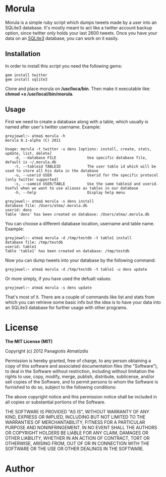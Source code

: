 # Morula
Morula is a simple ruby script which dumps tweets made by a user into an SQLite3 database. It's mostly meant to act like a twitter account backup option, since twitter only holds your last 2600 tweets. Once you have your data on an [SQLite3][] database, you can work on it easily.

## Installation 
In order to install this script you need the following gems:
	
	gem install twitter
	gem install sqlite3

Clone and place morula on **/usr/loca/bin**. Then make it executable like: **chmod +x /usr/local/bin/morula**.

## Usage
First we need to create a database along with a table, which usually is named after user's twitter username. Example:
	
	greyjewel:~ atma$ morula -h
	morula 0.1-alpha (C) 2011

	Usage: morula -t twitter -u dens [options: install, create, stats, update, list, delete]
	    -d, --database FILE              Use specific database file, default is ~/.morula.db
	    -t, --tableid TABLEID            The user table id which will be used to store all his data in the database
	    -u, --userid USER                Userid for the specific protocol [only twitter supported]
	    -s, --sameid USER/TABLE          Use the same tableid and userid. Useful when we want to use aliases as tables in our database
	    -h, --help                       Display help menu
	
	greyjewel:~ atma$ morula -s dens install
	database file: /Users/atma/.morula.db
	userid: dens
	Table 'dens' has been created on database: /Users/atma/.morula.db

You can choose a different database location, username and table name. Example:
	
	greyjewel:~ atma$ morula -d /tmp/testdb -t table1 install
	database file: /tmp/testdb
	userid: table1
	Table 'table1' has been created on database: /tmp/testdb

Now you can dump tweets into your database by the following command:
	
	greyjewel:~ atma$ morula -d /tmp/testdb -t table1 -u dens update
	
Or more simply, if you have used the defualt values:
	
	greyjewel:~ atma$ morula -s dens update

That's most of it. There are a couple of commands like list and stats from which you can retrieve some basic info but the idea is to have your data into an SQLite3 database for further usage with other programs.

[SQLite3]: http://www.sqlite.org/

# License
**The MIT License (MIT)**

Copyright (c) 2012 Panagiotis Atmatizdis

Permission is hereby granted, free of charge, to any person obtaining a copy of this software and associated documentation files (the "Software"), to deal in the Software without restriction, including without limitation the rights to use, copy, modify, merge, publish, distribute, sublicense, and/or sell copies of the Software, and to permit persons to whom the Software is furnished to do so, subject to the following conditions:

The above copyright notice and this permission notice shall be included in all copies or substantial portions of the Software.

THE SOFTWARE IS PROVIDED "AS IS", WITHOUT WARRANTY OF ANY KIND, EXPRESS OR IMPLIED, INCLUDING BUT NOT LIMITED TO THE WARRANTIES OF MERCHANTABILITY, FITNESS FOR A PARTICULAR PURPOSE AND NONINFRINGEMENT. IN NO EVENT SHALL THE AUTHORS OR COPYRIGHT HOLDERS BE LIABLE FOR ANY CLAIM, DAMAGES OR OTHER LIABILITY, WHETHER IN AN ACTION OF CONTRACT, TORT OR OTHERWISE, ARISING FROM, OUT OF OR IN CONNECTION WITH THE SOFTWARE OR THE USE OR OTHER DEALINGS IN THE SOFTWARE.

# Author
[Panagiotis Atmatzidis]: http://about.me/atmosx